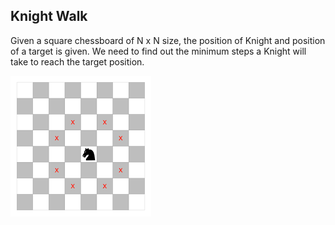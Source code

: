 ## Knight Walk

Given a square chessboard of N x N size, the position of Knight and position of a target is given. We need to find out the minimum steps a Knight will take to reach the target position.

![knight directions](https://github.com/itsbibeksaini/CompetativeProblems/blob/main/C%23/KnightWalk/knightDirections.png)
